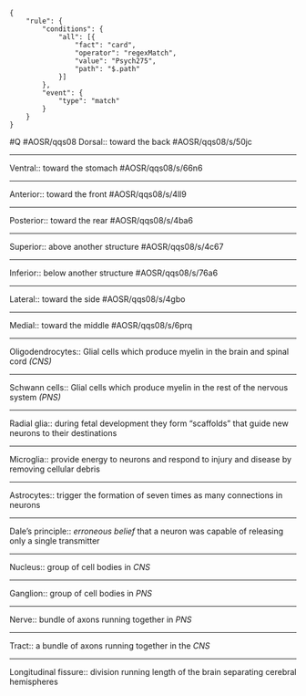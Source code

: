 ```aosr-deck-config
{
	"rule": {
		"conditions": {
			"all": [{
				"fact": "card",
				"operator": "regexMatch",
				"value": "Psych275",
				"path": "$.path"
			}]
		},
		"event": {
			"type": "match"
		}
	}
}
```

#Q #AOSR/qqs08
Dorsal:: toward the back #AOSR/qqs08/s/50jc
***
Ventral:: toward the stomach  #AOSR/qqs08/s/66n6
***
Anterior:: toward the front #AOSR/qqs08/s/4ll9
***
Posterior:: toward the rear #AOSR/qqs08/s/4ba6
***
Superior:: above another structure #AOSR/qqs08/s/4c67
***
Inferior:: below another structure #AOSR/qqs08/s/76a6
***
Lateral:: toward the side #AOSR/qqs08/s/4gbo
***
Medial:: toward the middle #AOSR/qqs08/s/6prq
***
Oligodendrocytes:: Glial cells which produce myelin in the brain and spinal cord *(CNS)*
***
Schwann cells:: Glial cells which produce myelin in the rest of the nervous system *(PNS)*
***
Radial glia:: during fetal development they form “scaffolds” that guide new neurons to their destinations
***
Microglia:: provide energy to neurons and respond to injury and disease by removing cellular debris
***
Astrocytes:: trigger the formation of seven times as many connections in neurons
***
Dale’s principle:: *erroneous belief* that a neuron was capable of releasing only a single transmitter
***
Nucleus:: group of cell bodies in *CNS*
***
Ganglion:: group of cell bodies in *PNS*
***
Nerve:: bundle of axons running together in *PNS*
***
Tract:: a bundle of axons running together in the *CNS*
***
Longitudinal fissure:: division running length of the brain separating cerebral hemispheres